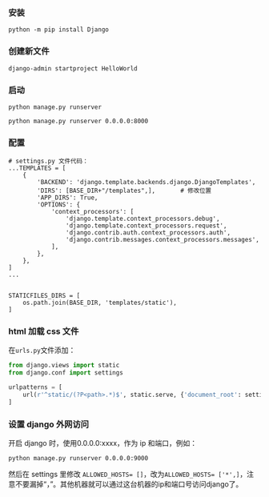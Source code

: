 ### 安装

```shell
python -m pip install Django
```



### 创建新文件

```shell
django-admin startproject HelloWorld
```



### 启动

```shell
python manage.py runserver

python manage.py runserver 0.0.0.0:8000  
```



### 配置

```
# settings.py 文件代码：
...TEMPLATES = [
    {
        'BACKEND': 'django.template.backends.django.DjangoTemplates',
        'DIRS': [BASE_DIR+"/templates",],       # 修改位置
        'APP_DIRS': True,
        'OPTIONS': {
            'context_processors': [
                'django.template.context_processors.debug',
                'django.template.context_processors.request',
                'django.contrib.auth.context_processors.auth',
                'django.contrib.messages.context_processors.messages',
            ],
        },
    },
]
...


STATICFILES_DIRS = [
    os.path.join(BASE_DIR, 'templates/static'),
]
```



### html 加载 css 文件

在`urls.py`文件添加：

```python
from django.views import static
from django.conf import settings

urlpatterns = [
    url(r'^static/(?P<path>.*)$', static.serve, {'document_root': settings.STATIC_ROOT}, name='static') 
]
```



### 设置 django 外网访问

开启 django 时，使用0.0.0.0:xxxx，作为 ip 和端口，例如：

```shell
python manage.py runserver 0.0.0.0:9000
```

然后在 settings 里修改 `ALLOWED_HOSTS= []`，改为`ALLOWED_HOSTS= ['*',]`，注意不要漏掉“，”。其他机器就可以通过这台机器的ip和端口号访问django了。